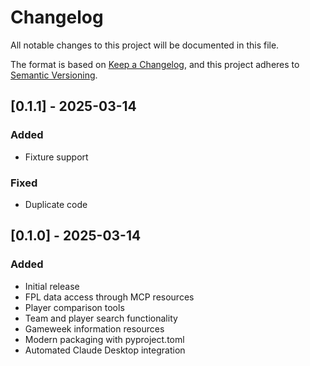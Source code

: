 # Changelog

All notable changes to this project will be documented in this file.

The format is based on [Keep a Changelog](https://keepachangelog.com/en/1.0.0/),
and this project adheres to [Semantic Versioning](https://semver.org/spec/v2.0.0.html).

## [0.1.1] - 2025-03-14

### Added
- Fixture support

### Fixed
- Duplicate code

## [0.1.0] - 2025-03-14

### Added
- Initial release
- FPL data access through MCP resources
- Player comparison tools
- Team and player search functionality
- Gameweek information resources
- Modern packaging with pyproject.toml
- Automated Claude Desktop integration